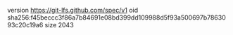 version https://git-lfs.github.com/spec/v1
oid sha256:f45beccc3f86a7b84691e08bd399dd109988d5f93a500697b7863093c20c19a6
size 2043
